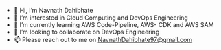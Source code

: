 - 👋 Hi, I’m Navnath Dahibhate
- 👀 I’m interested in Cloud Computing and DevOps Engineering
- 🌱 I’m currently learning AWS Code-Pipeline, AWS- CDK and AWS SAM
- 💞️ I’m looking to collaborate on DevOps Engineering
- 📫 Please reach out to me on NavnathDahibhate97@gmail.com

<!---
NavnathGit/NavnathGit is a ✨ special ✨ repository because its `README.md` (this file) appears on your GitHub profile.
You can click the Preview link to take a look at your changes.
--->
